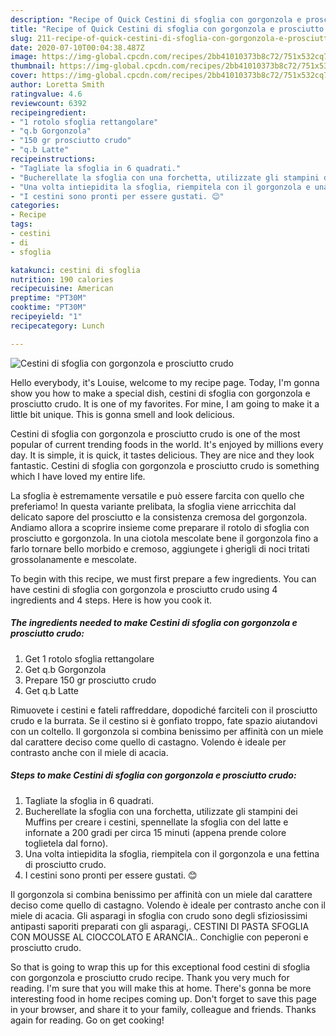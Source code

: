 ```yaml
---
description: "Recipe of Quick Cestini di sfoglia con gorgonzola e prosciutto crudo"
title: "Recipe of Quick Cestini di sfoglia con gorgonzola e prosciutto crudo"
slug: 211-recipe-of-quick-cestini-di-sfoglia-con-gorgonzola-e-prosciutto-crudo
date: 2020-07-10T00:04:38.487Z
image: https://img-global.cpcdn.com/recipes/2bb41010373b8c72/751x532cq70/cestini-di-sfoglia-con-gorgonzola-e-prosciutto-crudo-recipe-main-photo.jpg
thumbnail: https://img-global.cpcdn.com/recipes/2bb41010373b8c72/751x532cq70/cestini-di-sfoglia-con-gorgonzola-e-prosciutto-crudo-recipe-main-photo.jpg
cover: https://img-global.cpcdn.com/recipes/2bb41010373b8c72/751x532cq70/cestini-di-sfoglia-con-gorgonzola-e-prosciutto-crudo-recipe-main-photo.jpg
author: Loretta Smith
ratingvalue: 4.6
reviewcount: 6392
recipeingredient:
- "1 rotolo sfoglia rettangolare"
- "q.b Gorgonzola"
- "150 gr prosciutto crudo"
- "q.b Latte"
recipeinstructions:
- "Tagliate la sfoglia in 6 quadrati."
- "Bucherellate la sfoglia con una forchetta, utilizzate gli stampini dei Muffins per creare i cestini, spennellate la sfoglia con del latte e infornate a 200 gradi per circa 15 minuti (appena prende colore toglietela dal forno)."
- "Una volta intiepidita la sfoglia, riempitela con il gorgonzola e una fettina di prosciutto crudo."
- "I cestini sono pronti per essere gustati. 😊"
categories:
- Recipe
tags:
- cestini
- di
- sfoglia

katakunci: cestini di sfoglia 
nutrition: 190 calories
recipecuisine: American
preptime: "PT30M"
cooktime: "PT30M"
recipeyield: "1"
recipecategory: Lunch

---
```



![Cestini di sfoglia con gorgonzola e prosciutto crudo](https://img-global.cpcdn.com/recipes/2bb41010373b8c72/751x532cq70/cestini-di-sfoglia-con-gorgonzola-e-prosciutto-crudo-recipe-main-photo.jpg)

Hello everybody, it's Louise, welcome to my recipe page. Today, I'm gonna show you how to make a special dish, cestini di sfoglia con gorgonzola e prosciutto crudo. It is one of my favorites. For mine, I am going to make it a little bit unique. This is gonna smell and look delicious.

Cestini di sfoglia con gorgonzola e prosciutto crudo is one of the most popular of current trending foods in the world. It's enjoyed by millions every day. It is simple, it is quick, it tastes delicious. They are nice and they look fantastic. Cestini di sfoglia con gorgonzola e prosciutto crudo is something which I have loved my entire life.

La sfoglia è estremamente versatile e può essere farcita con quello che preferiamo! In questa variante prelibata, la sfoglia viene arricchita dal delicato sapore del prosciutto e la consistenza cremosa del gorgonzola. Andiamo allora a scoprire insieme come preparare il rotolo di sfoglia con prosciutto e gorgonzola. In una ciotola mescolate bene il gorgonzola fino a farlo tornare bello morbido e cremoso, aggiungete i gherigli di noci tritati grossolanamente e mescolate.


To begin with this recipe, we must first prepare a few ingredients. You can have cestini di sfoglia con gorgonzola e prosciutto crudo using 4 ingredients and 4 steps. Here is how you cook it.

<!--inarticleads1-->

##### The ingredients needed to make Cestini di sfoglia con gorgonzola e prosciutto crudo:

1. Get 1 rotolo sfoglia rettangolare
1. Get q.b Gorgonzola
1. Prepare 150 gr prosciutto crudo
1. Get q.b Latte


Rimuovete i cestini e fateli raffreddare, dopodiché farciteli con il prosciutto crudo e la burrata. Se il cestino si è gonfiato troppo, fate spazio aiutandovi con un coltello. Il gorgonzola si combina benissimo per affinità con un miele dal carattere deciso come quello di castagno. Volendo è ideale per contrasto anche con il miele di acacia. 

<!--inarticleads2-->

##### Steps to make Cestini di sfoglia con gorgonzola e prosciutto crudo:

1. Tagliate la sfoglia in 6 quadrati.
1. Bucherellate la sfoglia con una forchetta, utilizzate gli stampini dei Muffins per creare i cestini, spennellate la sfoglia con del latte e infornate a 200 gradi per circa 15 minuti (appena prende colore toglietela dal forno).
1. Una volta intiepidita la sfoglia, riempitela con il gorgonzola e una fettina di prosciutto crudo.
1. I cestini sono pronti per essere gustati. 😊


Il gorgonzola si combina benissimo per affinità con un miele dal carattere deciso come quello di castagno. Volendo è ideale per contrasto anche con il miele di acacia. Gli asparagi in sfoglia con crudo sono degli sfiziosissimi antipasti saporiti preparati con gli asparagi,. CESTINI DI PASTA SFOGLIA CON MOUSSE AL CIOCCOLATO E ARANCIA.. Conchiglie con peperoni e prosciutto crudo. 

So that is going to wrap this up for this exceptional food cestini di sfoglia con gorgonzola e prosciutto crudo recipe. Thank you very much for reading. I'm sure that you will make this at home. There's gonna be more interesting food in home recipes coming up. Don't forget to save this page in your browser, and share it to your family, colleague and friends. Thanks again for reading. Go on get cooking!
